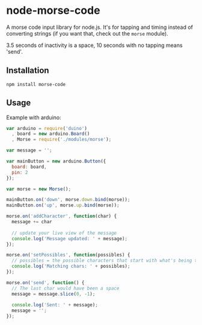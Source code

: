 node-morse-code
===============

A morse code input library for node.js. It's for tapping and timing instead of converting strings (if you want that, check out the `morse` module).

3.5 seconds of inactivity is a space, 10 seconds with no tapping means 'send'.


## Installation
```
npm install morse-code
```

## Usage

Example with arduino:
```js
var arduino = require('duino')
  , board = new arduino.Board()
  , Morse = require('./modules/morse');

var message = '';

var mainButton = new arduino.Button({
  board: board,
  pin: 2
});

var morse = new Morse();

mainButton.on('down', morse.down.bind(morse));
mainButton.on('up', morse.up.bind(morse));

morse.on('addCharacter', function(char) {
  message += char
  
  // update your live view of the message
  console.log('Message updated: ' + message);
});

morse.on('setPossibles', function(possibles) {
  // possibles = the possible characters that start with what's being tapped
  console.log('Matching chars: ' + possibles);
});

morse.on('send', function() {
  // The last char would have been a space
  message = message.slice(0, -1);
  
  console.log('Sent: ' + message);
  message = '';
});

```
